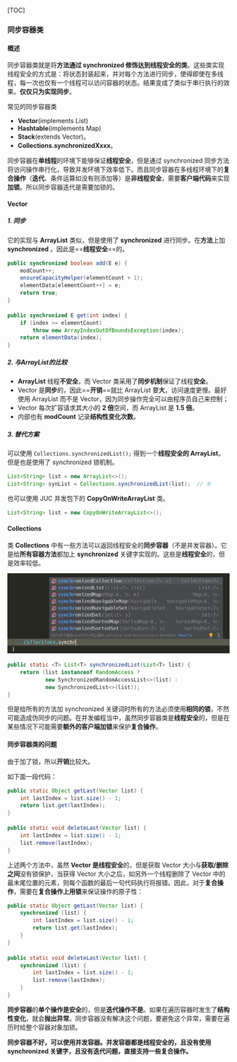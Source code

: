[TOC]

### 同步容器类

#### 概述

同步容器类就是将**方法通过 synchronized 修饰达到线程安全的类**。这些类实现线程安全的方式是：将状态封装起来，并对每个方法进行同步，使得即使在多线程，每一次也仅有一个线程可以访问容器的状态。结果变成了类似于串行执行的效果。**仅仅只为实现同步**。

常见的同步容器类

- **Vector**(implements List)
- **Hashtable**(implements Map)
- **Stack**(extends Vector)。
- **Collections.synchronizedXxxx**。

同步容器在**单线程**的环境下能够保证**线程安全**，但是通过 synchronized 同步方法将访问操作串行化，导致并发环境下效率低下。而且同步容器在多线程环境下的**复合操作**（**迭代**、条件运算如没有则添加等）是**非线程安全**，需要**客户端代码**来实现**加锁**。所以同步容器迭代是需要加锁的。



#### Vector

##### 1. 同步

它的实现与 **ArrayList** 类似，但是使用了 **synchronized** 进行同步。在**方法**上加 **synchronized** 。因此是==**线程安全**==的。

```java
public synchronized boolean add(E e) {
    modCount++;
    ensureCapacityHelper(elementCount + 1);
    elementData[elementCount++] = e;
    return true;
}

public synchronized E get(int index) {
    if (index >= elementCount)
        throw new ArrayIndexOutOfBoundsException(index);
    return elementData(index);
}
```

##### 2. 与ArrayList的比较

- **ArrayList** 线程**不安全**，而 Vector 类采用了**同步机制**保证了线程**安全**。
- Vector 是**同步**的，因此==**开销**==就比 ArrayList 要**大**，访问速度更慢。最好使用 ArrayList 而不是 Vector，因为同步操作完全可以由程序员自己来控制；
- Vector 每次扩容请求其大小的 **2 倍**空间，而 ArrayList 是 **1.5 倍**。
- 内部也有 **modCount** 记录**结构性变化次数**。

##### 3. 替代方案

可以使用 `Collections.synchronizedList();` 得到一个**线程安全的 ArrayList**。但是也是使用了 synchronized  锁机制。

```java
List<String> list = new ArrayList<>();
List<String> synList = Collections.synchronizedList(list);	// ※
```

也可以使用 JUC 并发包下的 **CopyOnWriteArrayList** 类。

```java
List<String> list = new CopyOnWriteArrayList<>();
```



#### Collections

类 **Collections** 中有一些方法可以返回线程安全的**同步容器**（不是并发容器）。它是给**所有容器方法**都加上 **synchronized** 关键字实现的。这些是**线程安全**的，但是效率较低。

<img src="E-6 同步容器类.assets/image-20200507110036360.png" alt="image-20200507110036360" style="zoom:82%;" />

```java
public static <T> List<T> synchronizedList(List<T> list) {
    return (list instanceof RandomAccess ?
            new SynchronizedRandomAccessList<>(list) :
            new SynchronizedList<>(list));
}
```

但是给所有的方法加 synchronized 关键词时所有的方法必须使用**相同的锁**，不然可能造成伪同步的问题。在并发编程当中，虽然同步容器类是**线程安全**的，但是在某些情况下可能需要**额外的客户端加锁**来保护**复合操作**。



#### 同步容器类的问题

由于加了锁，所以**开销**比较大。

如下面一段代码：

```java
public static Object getLast(Vector list) {
    int lastIndex = list.size() - 1;
    return list.get(lastIndex);
}

public static void deleteLast(Vector list) {
    int lastIndex = list.size() - 1;
    list.remove(lastIndex);
}
```

上述两个方法中，虽然 **Vector 是线程安全**的，但是获取 Vector 大小与**获取/删除之间**没有锁保护，当获得 Vector 大小之后，如另外一个线程删除了 Vector 中的最末尾位置的元素，则每个函数的最后一句代码执行将报错。因此，对于**复合操作**，需要在**复合操作上用锁**来保证操作的原子性：

```java
public static Object getLast(Vector list) {
    synchronized (list) {
        int lastIndex = list.size() - 1;
        return list.get(lastIndex);
    }
}

public static void deleteLast(Vector list) {
    synchronized (list) {
        int lastIndex = list.size() - 1;
        list.remove(lastIndex);
    }
}
```

**同步容器**的**单个操作是安全**的，但是**迭代操作不是**。如果在遍历容器时发生了**结构性变化**，就会**抛出异常**。同步容器没有解决这个问题，要避免这个异常，需要在遍历时给整个容器对象加锁。

**同步容器不好，可以使用并发容器。并发容器都是线程安全的，且没有使用 synchronized 关键字，且没有迭代问题，直接支持一些复合操作。**





